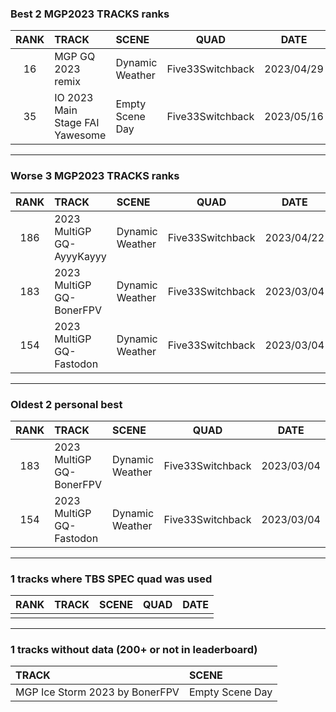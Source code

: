 ### Best 2 MGP2023 TRACKS ranks
|RANK|TRACK|SCENE|QUAD|DATE|
|:---:|:---|:---|:---:|:---:|
|16|MGP GQ 2023 remix|Dynamic Weather|Five33Switchback|2023/04/29|
|35|IO 2023 Main Stage FAI Yawesome|Empty Scene Day|Five33Switchback|2023/05/16|
---
### Worse 3 MGP2023 TRACKS ranks
|RANK|TRACK|SCENE|QUAD|DATE|
|:---:|:---|:---|:---:|:---:|
|186|2023 MultiGP GQ-AyyyKayyy|Dynamic Weather|Five33Switchback|2023/04/22|
|183|2023 MultiGP GQ-BonerFPV|Dynamic Weather|Five33Switchback|2023/03/04|
|154|2023 MultiGP GQ-Fastodon|Dynamic Weather|Five33Switchback|2023/03/04|
---
### Oldest 2 personal best
|RANK|TRACK|SCENE|QUAD|DATE|
|:---:|:---|:---|:---:|:---:|
|183|2023 MultiGP GQ-BonerFPV|Dynamic Weather|Five33Switchback|2023/03/04|
|154|2023 MultiGP GQ-Fastodon|Dynamic Weather|Five33Switchback|2023/03/04|
---
### 1 tracks where TBS SPEC quad was used
|RANK|TRACK|SCENE|QUAD|DATE|
|:---:|:---|:---|:---:|:---:|
||||||
---
### 1 tracks without data (200+ or not in leaderboard)
|TRACK|SCENE|
|:---|:---|
|MGP Ice Storm 2023 by BonerFPV|Empty Scene Day|
